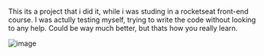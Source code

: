 This its a project that i did it, while i was studing in a rocketseat front-end course. I was actully testing myself, trying to write the code without
looking to any help. Could be way much better, but thats how you really learn.

![image](https://github.com/ghimelcandido/creatingforms/assets/105327320/91c6fae1-7bff-473d-a678-ed97c2045186)
